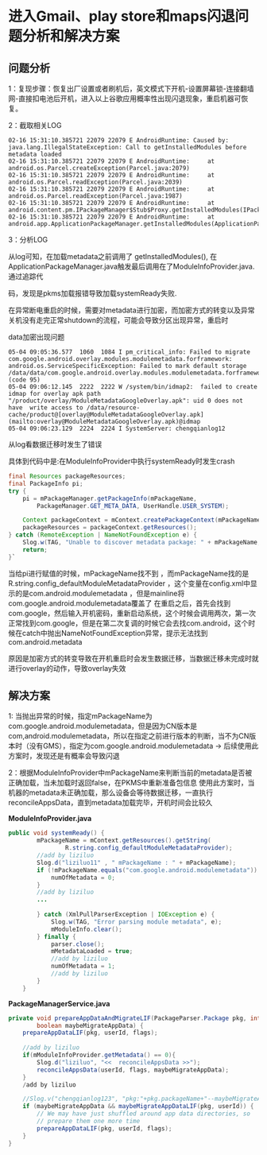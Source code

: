 # 进入Gmail、play store和maps闪退问题分析和解决方案

## 问题分析

1：复现步骤：恢复出厂设置或者刷机后，英文模式下开机-设置屏幕锁-连接翻墙网-直接扣电池后开机，进入以上谷歌应用概率性出现闪退现象，重启机器可恢复。

2：截取相关LOG

```log
02-16 15:31:10.385721 22079 22079 E AndroidRuntime: Caused by:  java.lang.IllegalStateException: Call to getInstalledModules before  metadata loaded
02-16 15:31:10.385721 22079 22079 E AndroidRuntime:     at android.os.Parcel.createException(Parcel.java:2079)
02-16 15:31:10.385721 22079 22079 E AndroidRuntime:     at android.os.Parcel.readException(Parcel.java:2039)
02-16 15:31:10.385721 22079 22079 E AndroidRuntime:     at android.os.Parcel.readException(Parcel.java:1987)
02-16 15:31:10.385721 22079 22079 E AndroidRuntime:     at  android.content.pm.IPackageManager$Stub$Proxy.getInstalledModules(IPackageManager.java:9964)
02-16 15:31:10.385721 22079 22079 E AndroidRuntime:     at  android.app.ApplicationPackageManager.getInstalledModules(ApplicationPackageManager.java:852)
```

3：分析LOG

从log可知，在加载metadata之前调用了 getInstalledModules(), 在ApplicationPackageManager.java触发最后调用在了ModuleInfoProvider.java.通过追踪代

码，发现是pkms加载报错导致加载systemReady失败.

在异常断电重启的时候，需要对metadata进行加密，而加密方式的转变以及异常关机没有走完正常shutdown的流程，可能会导致分区出现异常，重启时

data加密出现问题

```log
05-04 09:05:36.577  1060  1084 I pm_critical_info: Failed to migrate  com.google.android.overlay.modules.modulemetadata.forframework:  android.os.ServiceSpecificException: Failed to mark default storage  /data/data/com.google.android.overlay.modules.modulemetadata.forframework (code 95)
05-04 09:06:12.145  2222  2222 W /system/bin/idmap2:  failed to create idmap for overlay apk path  "/product/overlay/ModuleMetadataGoogleOverlay.apk": uid 0 does not have  write access to /data/resource-cache/product@[overlay@ModuleMetadataGoogleOverlay.apk](mailto:overlay@ModuleMetadataGoogleOverlay.apk)@idmap
05-04 09:06:23.129  2224  2224 I SystemServer: chengqianlog12
```

从log看数据迁移时发生了错误

具体到代码中是:在ModuleInfoProvider中执行systemReady时发生crash 


```java
final Resources packageResources;
final PackageInfo pi;
try {
    pi = mPackageManager.getPackageInfo(mPackageName,
        PackageManager.GET_META_DATA, UserHandle.USER_SYSTEM);

    Context packageContext = mContext.createPackageContext(mPackageName, 0);
    packageResources = packageContext.getResources();
} catch (RemoteException | NameNotFoundException e) {
    Slog.w(TAG, "Unable to discover metadata package: " + mPackageName, e);
    return;
}`
```

当给pi进行赋值的时候，mPackageName找不到 ，而mPackageName找的是R.string.config_defaultModuleMetadataProvider ，这个变量在config.xml中显示的是com.android.modulemetadata ，但是mainline将com.google.android.modulemetadata覆盖了
在重启之后，首先会找到com.google，然后输入开机密码，重新启动系统，这个时候会调用两次，第一次正常找到com.google，但是在第二次复调的时候它会去找com.android，这个时候在catch中抛出NameNotFoundException异常，提示无法找到com.android.metadata

原因是加密方式的转变导致在开机重启时会发生数据迁移，当数据迁移未完成时就进行overlay的动作，导致overlay失效


## 解决方案

1: 当抛出异常的时候，指定mPackageName为com.google.android.modulemetadata，但是因为CN版本是com,android.modulemetadata，所以在指定之前进行版本的判断，当不为CN版本时（没有GMS），指定为com.google.android.modulemetadata -> 后续使用此方案时，发现还是有概率会导致闪退

2：根据ModuleInfoProvider中mPackageName来判断当前的metadata是否被正确加载，当未加载时返回false，在PKMS中重新准备包信息
使用此方案时，当机器的metadata未正确加载，那么设备会等待数据迁移，一直执行reconcileAppsData，直到metadata加载完毕，开机时间会比较久

**ModuleInfoProvider.java**

```java
public void systemReady() {
        mPackageName = mContext.getResources().getString(
                R.string.config_defaultModuleMetadataProvider);
        //add by liziluo
        Slog.d("liziluo11" , " mPackageName : " + mPackageName);
        if (!mPackageName.equals("com.google.android.modulemetadata")) {
            numOfMetadata = 0;
        }
        //add by liziluo
   		...
            
        } catch (XmlPullParserException | IOException e) {
            Slog.w(TAG, "Error parsing module metadata", e);
            mModuleInfo.clear();
        } finally {
            parser.close();
            mMetadataLoaded = true;
    		//add by liziluo
            numOfMetadata = 1;
   			//add by liziluo
        }
    }
```




**PackageManagerService.java**

```java
private void prepareAppDataAndMigrateLIF(PackageParser.Package pkg, int userId, int flags,
        boolean maybeMigrateAppData) {
    prepareAppDataLIF(pkg, userId, flags);
    
    //add by liziluo
    if(mModuleInfoProvider.getMetadata() == 0){
        Slog.d("liziluo", "<<  reconcileAppsData >>");
        reconcileAppsData(userId, flags, maybeMigrateAppData);
    }
    /add by liziluo

    //Slog.v("chengqianlog123", "pkg:"+pkg.packageName+"--maybeMigrateAppData:"+maybeMigrateAppData);
    if (maybeMigrateAppData && maybeMigrateAppDataLIF(pkg, userId)) {
        // We may have just shuffled around app data directories, so
        // prepare them one more time
        prepareAppDataLIF(pkg, userId, flags);
    }
}
```
